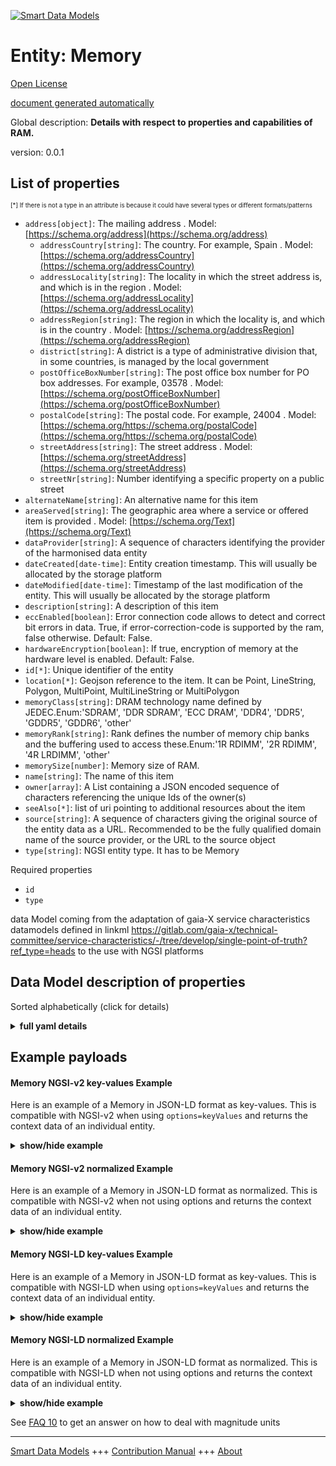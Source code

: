 <!-- 10-Header -->  
[![Smart Data Models](https://smartdatamodels.org/wp-content/uploads/2022/01/SmartDataModels_logo.png "Logo")](https://smartdatamodels.org)  
Entity: Memory  
==============<!-- /10-Header -->  
<!-- 15-License -->  
[Open License](https://github.com/smart-data-models//dataModel.Gaia-X/blob/master/Memory/LICENSE.md)  
[document generated automatically](https://docs.google.com/presentation/d/e/2PACX-1vTs-Ng5dIAwkg91oTTUdt8ua7woBXhPnwavZ0FxgR8BsAI_Ek3C5q97Nd94HS8KhP-r_quD4H0fgyt3/pub?start=false&loop=false&delayms=3000#slide=id.gb715ace035_0_60)  
<!-- /15-License -->  
<!-- 20-Description -->  
Global description: **Details with respect to properties and capabilities of RAM.**  
version: 0.0.1  
<!-- /20-Description -->  
<!-- 30-PropertiesList -->  

## List of properties  

<sup><sub>[*] If there is not a type in an attribute is because it could have several types or different formats/patterns</sub></sup>  
- `address[object]`: The mailing address  . Model: [https://schema.org/address](https://schema.org/address)	- `addressCountry[string]`: The country. For example, Spain  . Model: [https://schema.org/addressCountry](https://schema.org/addressCountry)  
	- `addressLocality[string]`: The locality in which the street address is, and which is in the region  . Model: [https://schema.org/addressLocality](https://schema.org/addressLocality)  
	- `addressRegion[string]`: The region in which the locality is, and which is in the country  . Model: [https://schema.org/addressRegion](https://schema.org/addressRegion)  
	- `district[string]`: A district is a type of administrative division that, in some countries, is managed by the local government    
	- `postOfficeBoxNumber[string]`: The post office box number for PO box addresses. For example, 03578  . Model: [https://schema.org/postOfficeBoxNumber](https://schema.org/postOfficeBoxNumber)  
	- `postalCode[string]`: The postal code. For example, 24004  . Model: [https://schema.org/https://schema.org/postalCode](https://schema.org/https://schema.org/postalCode)  
	- `streetAddress[string]`: The street address  . Model: [https://schema.org/streetAddress](https://schema.org/streetAddress)  
	- `streetNr[string]`: Number identifying a specific property on a public street    
- `alternateName[string]`: An alternative name for this item  - `areaServed[string]`: The geographic area where a service or offered item is provided  . Model: [https://schema.org/Text](https://schema.org/Text)- `dataProvider[string]`: A sequence of characters identifying the provider of the harmonised data entity  - `dateCreated[date-time]`: Entity creation timestamp. This will usually be allocated by the storage platform  - `dateModified[date-time]`: Timestamp of the last modification of the entity. This will usually be allocated by the storage platform  - `description[string]`: A description of this item  - `eccEnabled[boolean]`: Error connection code allows to detect and correct bit errors in data. True, if error-correction-code is supported by the ram, false otherwise. Default: False.  - `hardwareEncryption[boolean]`: If true, encryption of memory at the hardware level is enabled. Default: False.  - `id[*]`: Unique identifier of the entity  - `location[*]`: Geojson reference to the item. It can be Point, LineString, Polygon, MultiPoint, MultiLineString or MultiPolygon  - `memoryClass[string]`: DRAM technology name defined by JEDEC.Enum:'SDRAM', 'DDR SDRAM', 'ECC DRAM', 'DDR4', 'DDR5', 'GDDR5', 'GDDR6', 'other'  - `memoryRank[string]`: Rank defines the number of memory chip banks and the buffering used to access these.Enum:'1R RDIMM', '2R RDIMM', '4R LRDIMM', 'other'  - `memorySize[number]`: Memory size of RAM.  - `name[string]`: The name of this item  - `owner[array]`: A List containing a JSON encoded sequence of characters referencing the unique Ids of the owner(s)  - `seeAlso[*]`: list of uri pointing to additional resources about the item  - `source[string]`: A sequence of characters giving the original source of the entity data as a URL. Recommended to be the fully qualified domain name of the source provider, or the URL to the source object  - `type[string]`: NGSI entity type. It has to be Memory  <!-- /30-PropertiesList -->  
<!-- 35-RequiredProperties -->  
Required properties  
- `id`  - `type`  <!-- /35-RequiredProperties -->  
<!-- 40-NotesYaml -->  
data Model coming from the adaptation of gaia-X service characteristics datamodels defined in linkml https://gitlab.com/gaia-x/technical-committee/service-characteristics/-/tree/develop/single-point-of-truth?ref_type=heads to the use with NGSI platforms  
<!-- /40-NotesYaml -->  
<!-- 50-DataModelHeader -->  
## Data Model description of properties  
Sorted alphabetically (click for details)  
<!-- /50-DataModelHeader -->  
<!-- 60-ModelYaml -->  
<details><summary><strong>full yaml details</strong></summary>    
```yaml  
Memory:    
  description: Details with respect to properties and capabilities of RAM.    
  properties:    
    address:    
      description: The mailing address    
      properties:    
        addressCountry:    
          description: 'The country. For example, Spain'    
          type: string    
          x-ngsi:    
            model: https://schema.org/addressCountry    
            type: Property    
        addressLocality:    
          description: 'The locality in which the street address is, and which is in the region'    
          type: string    
          x-ngsi:    
            model: https://schema.org/addressLocality    
            type: Property    
        addressRegion:    
          description: 'The region in which the locality is, and which is in the country'    
          type: string    
          x-ngsi:    
            model: https://schema.org/addressRegion    
            type: Property    
        district:    
          description: 'A district is a type of administrative division that, in some countries, is managed by the local government'    
          type: string    
          x-ngsi:    
            type: Property    
        postOfficeBoxNumber:    
          description: 'The post office box number for PO box addresses. For example, 03578'    
          type: string    
          x-ngsi:    
            model: https://schema.org/postOfficeBoxNumber    
            type: Property    
        postalCode:    
          description: 'The postal code. For example, 24004'    
          type: string    
          x-ngsi:    
            model: https://schema.org/https://schema.org/postalCode    
            type: Property    
        streetAddress:    
          description: The street address    
          type: string    
          x-ngsi:    
            model: https://schema.org/streetAddress    
            type: Property    
        streetNr:    
          description: Number identifying a specific property on a public street    
          type: string    
          x-ngsi:    
            type: Property    
      type: object    
      x-ngsi:    
        model: https://schema.org/address    
        type: Property    
    alternateName:    
      description: An alternative name for this item    
      type: string    
      x-ngsi:    
        type: Property    
    areaServed:    
      description: The geographic area where a service or offered item is provided    
      type: string    
      x-ngsi:    
        model: https://schema.org/Text    
        type: Property    
    dataProvider:    
      description: A sequence of characters identifying the provider of the harmonised data entity    
      type: string    
      x-ngsi:    
        type: Property    
    dateCreated:    
      description: Entity creation timestamp. This will usually be allocated by the storage platform    
      format: date-time    
      type: string    
      x-ngsi:    
        type: Property    
    dateModified:    
      description: Timestamp of the last modification of the entity. This will usually be allocated by the storage platform    
      format: date-time    
      type: string    
      x-ngsi:    
        type: Property    
    description:    
      description: A description of this item    
      type: string    
      x-ngsi:    
        type: Property    
    eccEnabled:    
      description: 'Error connection code allows to detect and correct bit errors in data. True, if error-correction-code is supported by the ram, false otherwise. Default: False.'    
      type: boolean    
      x-ngsi:    
        type: Property    
    hardwareEncryption:    
      description: 'If true, encryption of memory at the hardware level is enabled. Default: False.'    
      type: boolean    
      x-ngsi:    
        type: Property    
    id:    
      anyOf:    
        - description: Identifier format of any NGSI entity    
          maxLength: 256    
          minLength: 1    
          pattern: ^[\w\-\.\{\}\$\+\*\[\]`|~^@!,:\\]+$    
          type: string    
          x-ngsi:    
            type: Property    
        - description: Identifier format of any NGSI entity    
          format: uri    
          type: string    
          x-ngsi:    
            type: Property    
      description: Unique identifier of the entity    
      x-ngsi:    
        type: Property    
    location:    
      description: 'Geojson reference to the item. It can be Point, LineString, Polygon, MultiPoint, MultiLineString or MultiPolygon'    
      oneOf:    
        - description: Geojson reference to the item. Point    
          properties:    
            bbox:    
              items:    
                type: number    
              minItems: 4    
              type: array    
            coordinates:    
              items:    
                type: number    
              minItems: 2    
              type: array    
            type:    
              enum:    
                - Point    
              type: string    
          required:    
            - type    
            - coordinates    
          title: GeoJSON Point    
          type: object    
          x-ngsi:    
            type: GeoProperty    
        - description: Geojson reference to the item. LineString    
          properties:    
            bbox:    
              items:    
                type: number    
              minItems: 4    
              type: array    
            coordinates:    
              items:    
                items:    
                  type: number    
                minItems: 2    
                type: array    
              minItems: 2    
              type: array    
            type:    
              enum:    
                - LineString    
              type: string    
          required:    
            - type    
            - coordinates    
          title: GeoJSON LineString    
          type: object    
          x-ngsi:    
            type: GeoProperty    
        - description: Geojson reference to the item. Polygon    
          properties:    
            bbox:    
              items:    
                type: number    
              minItems: 4    
              type: array    
            coordinates:    
              items:    
                items:    
                  items:    
                    type: number    
                  minItems: 2    
                  type: array    
                minItems: 4    
                type: array    
              type: array    
            type:    
              enum:    
                - Polygon    
              type: string    
          required:    
            - type    
            - coordinates    
          title: GeoJSON Polygon    
          type: object    
          x-ngsi:    
            type: GeoProperty    
        - description: Geojson reference to the item. MultiPoint    
          properties:    
            bbox:    
              items:    
                type: number    
              minItems: 4    
              type: array    
            coordinates:    
              items:    
                items:    
                  type: number    
                minItems: 2    
                type: array    
              type: array    
            type:    
              enum:    
                - MultiPoint    
              type: string    
          required:    
            - type    
            - coordinates    
          title: GeoJSON MultiPoint    
          type: object    
          x-ngsi:    
            type: GeoProperty    
        - description: Geojson reference to the item. MultiLineString    
          properties:    
            bbox:    
              items:    
                type: number    
              minItems: 4    
              type: array    
            coordinates:    
              items:    
                items:    
                  items:    
                    type: number    
                  minItems: 2    
                  type: array    
                minItems: 2    
                type: array    
              type: array    
            type:    
              enum:    
                - MultiLineString    
              type: string    
          required:    
            - type    
            - coordinates    
          title: GeoJSON MultiLineString    
          type: object    
          x-ngsi:    
            type: GeoProperty    
        - description: Geojson reference to the item. MultiLineString    
          properties:    
            bbox:    
              items:    
                type: number    
              minItems: 4    
              type: array    
            coordinates:    
              items:    
                items:    
                  items:    
                    items:    
                      type: number    
                    minItems: 2    
                    type: array    
                  minItems: 4    
                  type: array    
                type: array    
              type: array    
            type:    
              enum:    
                - MultiPolygon    
              type: string    
          required:    
            - type    
            - coordinates    
          title: GeoJSON MultiPolygon    
          type: object    
          x-ngsi:    
            type: GeoProperty    
      x-ngsi:    
        type: GeoProperty    
    memoryClass:    
      description: 'DRAM technology name defined by JEDEC.Enum:''SDRAM'', ''DDR SDRAM'', ''ECC DRAM'', ''DDR4'', ''DDR5'', ''GDDR5'', ''GDDR6'', ''other'''    
      enum:    
        - SDRAM    
        - DDR SDRAM    
        - ECC DRAM    
        - DDR4    
        - DDR5    
        - GDDR5    
        - GDDR6    
        - other    
      type: string    
      x-ngsi:    
        type: Property    
    memoryRank:    
      description: 'Rank defines the number of memory chip banks and the buffering used to access these.Enum:''1R RDIMM'', ''2R RDIMM'', ''4R LRDIMM'', ''other'''    
      enum:    
        - 1R RDIMM    
        - 2R RDIMM    
        - 4R LRDIMM    
        - other    
      type: string    
      x-ngsi:    
        type: Property    
    memorySize:    
      description: Memory size of RAM.    
      type: number    
      x-ngsi:    
        type: Property    
    name:    
      description: The name of this item    
      type: string    
      x-ngsi:    
        type: Property    
    owner:    
      description: A List containing a JSON encoded sequence of characters referencing the unique Ids of the owner(s)    
      items:    
        anyOf:    
          - description: Identifier format of any NGSI entity    
            maxLength: 256    
            minLength: 1    
            pattern: ^[\w\-\.\{\}\$\+\*\[\]`|~^@!,:\\]+$    
            type: string    
            x-ngsi:    
              type: Property    
          - description: Identifier format of any NGSI entity    
            format: uri    
            type: string    
            x-ngsi:    
              type: Property    
        description: Unique identifier of the entity    
        x-ngsi:    
          type: Property    
      type: array    
      x-ngsi:    
        type: Property    
    seeAlso:    
      description: list of uri pointing to additional resources about the item    
      oneOf:    
        - items:    
            format: uri    
            type: string    
          minItems: 1    
          type: array    
        - format: uri    
          type: string    
      x-ngsi:    
        type: Property    
    source:    
      description: 'A sequence of characters giving the original source of the entity data as a URL. Recommended to be the fully qualified domain name of the source provider, or the URL to the source object'    
      type: string    
      x-ngsi:    
        type: Property    
    type:    
      description: NGSI entity type. It has to be Memory    
      enum:    
        - Memory    
      type: string    
      x-ngsi:    
        type: Property    
  required:    
    - id    
    - type    
  type: object    
  x-derived-from: https://gitlab.com/gaia-x/technical-committee/service-characteristics/-/tree/develop/single-point-of-truth    
  x-disclaimer: 'Redistribution and use in source and binary forms, with or without modification, are permitted  provided that the license conditions are met. Copyleft (c) 2024 Contributors to Smart Data Models Program'    
  x-license-url: https://github.com/smart-data-models/dataModel.Gaia-X/blob/master/Memory/LICENSE.md    
  x-model-schema: https://smart-data-models.github.io/dataModel.Gaia-X/Memory/schema.json    
  x-model-tags: Gaia-X    
  x-version: 0.0.1    
```  
</details>    
<!-- /60-ModelYaml -->  
<!-- 70-MiddleNotes -->  
<!-- /70-MiddleNotes -->  
<!-- 80-Examples -->  
## Example payloads    
#### Memory NGSI-v2 key-values Example    
Here is an example of a Memory in JSON-LD format as key-values. This is compatible with NGSI-v2 when  using `options=keyValues` and returns the context data of an individual entity.  
<details><summary><strong>show/hide example</strong></summary>    
```json  
{  
  "id": "urn:ngsi-ld:Memory:id:XJWG:82694953",  
  "type": "Memory",  
  "dateCreated": "2024-02-12T22:38:51Z",  
  "dateModified": "2024-04-02T15:33:47Z",  
  "source": "",  
  "name": "regular memory",  
  "alternateName": "",  
  "description": "",  
  "dataProvider": "",  
  "owner": [  
    "urn:ngsi-ld:Memory:items:HIOM:43953773"  
  ],  
  "seeAlso": [  
    "urn:ngsi-ld:additionalinfo:MKIK:987345"  
  ],  
  "location": {  
    "type": "Point",  
    "coordinates": [  
      50.8484048,  
      4.3671841  
    ]  
  },  
  "address": {  
    "streetAddress": "Avenue des Arts",  
    "addressLocality": "Brussels",  
    "addressRegion": "Stay ",  
    "addressCountry": "Belgium",  
    "postalCode": "1210",  
    "postOfficeBoxNumber": "",  
    "streetNr": "6-9",  
    "district": ""  
  },  
  "areaServed": "europe",  
  "memorySize": 16,  
  "memoryClass": "DDR SDRAM",  
  "memoryRank": "other",  
  "eccEnabled": false,  
  "hardwareEncryption": false  
}  
```  
</details>  
#### Memory NGSI-v2 normalized Example    
Here is an example of a Memory in JSON-LD format as normalized. This is compatible with NGSI-v2 when not using options and returns the context data of an individual entity.  
<details><summary><strong>show/hide example</strong></summary>    
```json  
{  
  "id": "urn:ngsi-ld:Memory:id:XJWG:82694953",  
  "type": "Memory",  
  "dateCreated": {  
    "type": "Date-Time",  
    "value": "2024-02-12T22:38:51Z"  
  },  
  "dateModified": {  
    "type": "Date-Time",  
    "value": "2024-04-02T15:33:47Z"  
  },  
  "source": {  
    "type": "Text",  
    "value": ""  
  },  
  "name": {  
    "type": "Text",  
    "value": "regular memory"  
  },  
  "alternateName": {  
    "type": "Text",  
    "value": ""  
  },  
  "description": {  
    "type": "Text",  
    "value": ""  
  },  
  "dataProvider": {  
    "type": "Text",  
    "value": ""  
  },  
  "owner": {  
    "type": "array",  
    "value": [  
      "urn:ngsi-ld:Memory:items:HIOM:43953773"  
    ]  
  },  
  "seeAlso": {  
    "type": "array",  
    "value": [  
      "urn:ngsi-ld:additionalinfo:MKIK:987345"  
    ]  
  },  
  "location": {  
    "type": "geo:json",  
    "value": {  
      "type": "Point",  
      "coordinates": [  
        50.8484048,  
        4.3671841  
      ]  
    }  
  },  
  "address": {  
    "type": "StructuredValue",  
    "value": {  
      "streetAddress": "Avenue des Arts",  
      "addressLocality": "Brussels",  
      "addressRegion": "Stay ",  
      "addressCountry": "Belgium",  
      "postalCode": "1210",  
      "postOfficeBoxNumber": "",  
      "streetNr": "6-9",  
      "district": ""  
    }  
  },  
  "areaServed": {  
    "type": "Text",  
    "value": "europe"  
  },  
  "memorySize": {  
    "type": "Number",  
    "value": 16,  
    "unitCode": "Gb"  
  },  
  "memoryClass": {  
    "type": "Text",  
    "value": "DDR SDRAM"  
  },  
  "memoryRank": {  
    "type": "Text",  
    "value": "other"  
  },  
  "eccEnabled": {  
    "type": "Boolean",  
    "value": false  
  },  
  "hardwareEncryption": {  
    "type": "Boolean",  
    "value": false  
  }  
}  
```  
</details>  
#### Memory NGSI-LD key-values Example    
Here is an example of a Memory in JSON-LD format as key-values. This is compatible with NGSI-LD when  using `options=keyValues` and returns the context data of an individual entity.  
<details><summary><strong>show/hide example</strong></summary>    
```json  
{  
  "id": "urn:ngsi-ld:Memory:id:XJWG:82694953",  
  "type": "Memory",  
  "dateCreated": "2024-02-12T22:38:51Z",  
  "dateModified": "2024-04-02T15:33:47Z",  
  "source": "",  
  "name": "regular memory",  
  "alternateName": "",  
  "description": "",  
  "dataProvider": "",  
  "owner": [  
    "urn:ngsi-ld:Memory:items:HIOM:43953773"  
  ],  
  "seeAlso": [  
    "urn:ngsi-ld:additionalinfo:MKIK:987345"  
  ],  
  "location": {  
    "type": "Point",  
    "coordinates": [  
      50.8484048,  
      4.3671841  
    ]  
  },  
  "address": {  
    "streetAddress": "Avenue des Arts",  
    "addressLocality": "Brussels",  
    "addressRegion": "Stay ",  
    "addressCountry": "Belgium",  
    "postalCode": "1210",  
    "postOfficeBoxNumber": "",  
    "streetNr": "6-9",  
    "district": ""  
  },  
  "areaServed": "europe",  
  "memorySize": 16,  
  "memoryClass": "DDR SDRAM",  
  "memoryRank": "other",  
  "eccEnabled": false,  
  "hardwareEncryption": false,  
  "@context": [  
    "https://smart-data-models.github.io/dataModel.Gaia-X/context.jsonld"  
  ]  
}  
```  
</details>  
#### Memory NGSI-LD normalized Example    
Here is an example of a Memory in JSON-LD format as normalized. This is compatible with NGSI-LD when not using options and returns the context data of an individual entity.  
<details><summary><strong>show/hide example</strong></summary>    
```json  
{  
  "id": "urn:ngsi-ld:Memory:id:XJWG:82694953",  
  "type": "Memory",  
  "dateCreated": {  
    "type": "Property",  
    "value": {  
      "@type": "DateTime",  
      "@value": "2024-02-12T22:38:51Z"  
    }  
  },  
  "dateModified": {  
    "type": "Property",  
    "value": {  
      "@type": "DateTime",  
      "@value": "2024-04-02T15:33:47Z"  
    }  
  },  
  "source": {  
    "type": "Property",  
    "value": ""  
  },  
  "name": {  
    "type": "Property",  
    "value": "regular memory"  
  },  
  "alternateName": {  
    "type": "Property",  
    "value": ""  
  },  
  "description": {  
    "type": "Property",  
    "value": ""  
  },  
  "dataProvider": {  
    "type": "Property",  
    "value": ""  
  },  
  "owner": {  
    "type": "Property",  
    "value": [  
      "urn:ngsi-ld:Memory:items:HIOM:43953773"  
    ]  
  },  
  "seeAlso": {  
    "type": "Property",  
    "value": [  
      "urn:ngsi-ld:additionalinfo:MKIK:987345"  
    ]  
  },  
  "location": {  
    "type": "GeoProperty",  
    "value": {  
      "type": "Point",  
      "coordinates": [  
        50.8484048,  
        4.3671841  
      ]  
    }  
  },  
  "address": {  
    "type": "Property",  
    "value": {  
      "streetAddress": "Avenue des Arts",  
      "addressLocality": "Brussels",  
      "addressRegion": "Stay ",  
      "addressCountry": "Belgium",  
      "postalCode": "1210",  
      "postOfficeBoxNumber": "",  
      "streetNr": "6-9",  
      "district": ""  
    }  
  },  
  "areaServed": {  
    "type": "Property",  
    "value": "europe"  
  },  
  "memorySize": {  
    "type": "Property",  
    "value": 16,  
    "unitCode": "Gb"  
  },  
  "memoryClass": {  
    "type": "Property",  
    "value": "DDR SDRAM"  
  },  
  "memoryRank": {  
    "type": "Property",  
    "value": "other"  
  },  
  "eccEnabled": {  
    "type": "Property",  
    "value": false  
  },  
  "hardwareEncryption": {  
    "type": "Property",  
    "value": false  
  },  
  "@context": [  
    "https://smart-data-models.github.io/dataModel.Gaia-X/context.jsonld"  
  ]  
}  
```  
</details><!-- /80-Examples -->  
<!-- 90-FooterNotes -->  
<!-- /90-FooterNotes -->  
<!-- 95-Units -->  
See [FAQ 10](https://smartdatamodels.org/index.php/faqs/) to get an answer on how to deal with magnitude units  
<!-- /95-Units -->  
<!-- 97-LastFooter -->  
---  
[Smart Data Models](https://smartdatamodels.org) +++ [Contribution Manual](https://bit.ly/contribution_manual) +++ [About](https://bit.ly/Introduction_SDM)<!-- /97-LastFooter -->  
